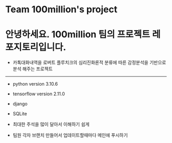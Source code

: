 # Team 100million's project
# 안녕하세요. 100million 팀의 프로젝트 레포지토리입니다.
- 카톡대화내역을 로버트 플루치크의 심리진화론적 분류에 따른 감정분석을 기반으로 분석 해주는 프로젝트

-----
- python version   3.10.6
- tensorflow version  2.11.0
- django
- SQLite

- 최대한 주석을 많이 달아서 이해하기 쉽게
- 팀원 각자 브랜치 만들어서 업데이트할때마다 메인에 푸시하기

